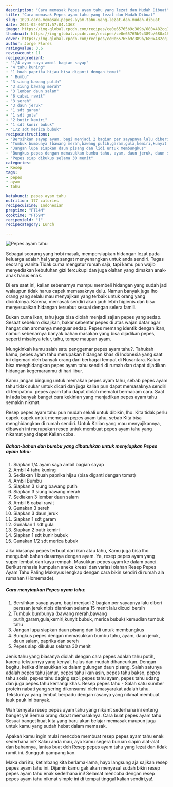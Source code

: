```yaml
---
description: "Cara memasak Pepes ayam tahu yang lezat dan Mudah Dibuat"
title: "Cara memasak Pepes ayam tahu yang lezat dan Mudah Dibuat"
slug: 1029-cara-memasak-pepes-ayam-tahu-yang-lezat-dan-mudah-dibuat
date: 2021-02-06T11:57:04.136Z
image: https://img-global.cpcdn.com/recipes/ce0e65765b9c389b/680x482cq70/pepes-ayam-tahu-foto-resep-utama.jpg
thumbnail: https://img-global.cpcdn.com/recipes/ce0e65765b9c389b/680x482cq70/pepes-ayam-tahu-foto-resep-utama.jpg
cover: https://img-global.cpcdn.com/recipes/ce0e65765b9c389b/680x482cq70/pepes-ayam-tahu-foto-resep-utama.jpg
author: Jorge Flores
ratingvalue: 3.6
reviewcount: 11
recipeingredient:
- "1/4 ayam saya ambil bagian sayap"
- "4 tahu kuning"
- "1 buah paprika hijau bisa diganti dengan tomat"
- " Bumbu"
- "3 siung bawang putih"
- "3 siung bawang merah"
- "3 lembar daun salam"
- "6 cabai rawit"
- "3 sereh"
- "3 daun jeruk"
- "1 sdt garam"
- "1 sdt gula"
- "2 butir kemiri"
- "1 sdt kunir bubuk"
- "1/2 sdt merica bubuk"
recipeinstructions:
- "Bersihkan sayap ayam, bagi menjadi 2 bagian per sayapnya lalu diberi perasan jeruk nipis diamkan selama 15 menit lalu dicuci bersih"
- "Tumbuk bumbunya (bawang merah,bawang putih,garam,gula,kemiri,kunyit bubuk, merica bubuk) kemudian tumbuk tahu"
- "Jangan lupa siapkan daun pisang dan lidi untuk membungkus"
- "Bungkus pepes dengan memasukkan bumbu tahu, ayam, daun jeruk, daun salam, paprika dan sereh"
- "Pepes siap dikukus selama 30 menit"
categories:
- Resep
tags:
- pepes
- ayam
- tahu

katakunci: pepes ayam tahu 
nutrition: 177 calories
recipecuisine: Indonesian
preptime: "PT14M"
cooktime: "PT59M"
recipeyield: "1"
recipecategory: Lunch

---
```



![Pepes ayam tahu](https://img-global.cpcdn.com/recipes/ce0e65765b9c389b/680x482cq70/pepes-ayam-tahu-foto-resep-utama.jpg)

Sebagai seorang yang hobi masak, mempersiapkan hidangan lezat pada keluarga adalah hal yang sangat menyenangkan untuk anda sendiri. Tugas seorang  wanita Tidak cuma mengatur rumah saja, tapi kamu pun wajib menyediakan kebutuhan gizi tercukupi dan juga olahan yang dimakan anak-anak harus enak.

Di era  saat ini, kalian sebenarnya mampu membeli hidangan yang sudah jadi walaupun tidak harus capek memasaknya dulu. Namun banyak juga lho orang yang selalu mau menyajikan yang terbaik untuk orang yang dicintainya. Karena, memasak sendiri akan jauh lebih higienis dan bisa menyesuaikan hidangan tersebut sesuai dengan selera famili. 

Bukan cuma ikan, tahu juga bisa diolah menjadi sajian pepes yang sedap. Sesaat sebelum disajikan, bakar sebentar pepes di atas wajan datar agar hangat dan aromanya menguar sedap. Pepes memang identik dengan ikan, namun sebenarnya banyak bahan masakan yang bisa dijadikan pepes, seperti misalnya telur, tahu, tempe maupun ayam.

Mungkinkah kamu salah satu penggemar pepes ayam tahu?. Tahukah kamu, pepes ayam tahu merupakan hidangan khas di Indonesia yang saat ini digemari oleh banyak orang dari berbagai tempat di Nusantara. Kalian bisa menghidangkan pepes ayam tahu sendiri di rumah dan dapat dijadikan hidangan kegemaranmu di hari libur.

Kamu jangan bingung untuk memakan pepes ayam tahu, sebab pepes ayam tahu tidak sukar untuk dicari dan juga kalian pun dapat memasaknya sendiri di tempatmu. pepes ayam tahu dapat diolah memalui bermacam cara. Saat ini ada banyak banget cara kekinian yang menjadikan pepes ayam tahu semakin nikmat.

Resep pepes ayam tahu pun mudah sekali untuk dibikin, lho. Kita tidak perlu capek-capek untuk memesan pepes ayam tahu, sebab Kita bisa menghidangkan di rumah sendiri. Untuk Kalian yang mau menyajikannya, dibawah ini merupakan resep untuk membuat pepes ayam tahu yang nikamat yang dapat Kalian coba.

<!--inarticleads1-->

##### Bahan-bahan dan bumbu yang dibutuhkan untuk menyiapkan Pepes ayam tahu:

1. Siapkan 1/4 ayam saya ambil bagian sayap
1. Ambil 4 tahu kuning
1. Sediakan 1 buah paprika hijau (bisa diganti dengan tomat)
1. Ambil  Bumbu
1. Siapkan 3 siung bawang putih
1. Siapkan 3 siung bawang merah
1. Sediakan 3 lembar daun salam
1. Ambil 6 cabai rawit
1. Gunakan 3 sereh
1. Siapkan 3 daun jeruk
1. Siapkan 1 sdt garam
1. Gunakan 1 sdt gula
1. Siapkan 2 butir kemiri
1. Siapkan 1 sdt kunir bubuk
1. Gunakan 1/2 sdt merica bubuk


Jika biasanya pepes terbuat dari ikan atau tahu, Kamu juga bisa lho mengubah bahan dasarnya dengan ayam. Ya, resep pepes ayam yang super lembut dan kaya rempah. Masukkan pepes ayam ke dalam panci. Berikut rahasia kumpulan aneka kreasi dan variasi olahan Resep Pepes Ayam Tahu Paling Maknyus lengkap dengan cara bikin sendiri di rumah ala rumahan (Homemade). 

<!--inarticleads2-->

##### Cara menyiapkan Pepes ayam tahu:

1. Bersihkan sayap ayam, bagi menjadi 2 bagian per sayapnya lalu diberi perasan jeruk nipis diamkan selama 15 menit lalu dicuci bersih
1. Tumbuk bumbunya (bawang merah,bawang putih,garam,gula,kemiri,kunyit bubuk, merica bubuk) kemudian tumbuk tahu
1. Jangan lupa siapkan daun pisang dan lidi untuk membungkus
1. Bungkus pepes dengan memasukkan bumbu tahu, ayam, daun jeruk, daun salam, paprika dan sereh
1. Pepes siap dikukus selama 30 menit


Jenis tahu yang biasanya diolah dengan cara pepes adalah tahu putih, karena teksturnya yang kenyal, halus dan mudah dihancurkan. Dengan begitu, ketika dimasukkan ke dalam gulungan daun pisang. Salah satunya adalah pepes tahu jamur, pepes tahu ikan asin, pepes tahu bakso, pepes tahu sosis, pepes tahu daging sapi, pepes tahu ayam, pepes tahu udang dan juga pepes tahu kemangi khas. Resep pepes tahu - Salah satu sumber protein nabati yang sering dikonsumsi oleh masyarakat adalah tahu. Teksturnya yang lembut berpadu dengan rasanya yang nikmat membuat lauk pauk ini banyak. 

Wah ternyata resep pepes ayam tahu yang nikamt sederhana ini enteng banget ya! Semua orang dapat memasaknya. Cara buat pepes ayam tahu Sesuai banget buat kita yang baru akan belajar memasak maupun juga untuk kamu yang sudah hebat dalam memasak.

Apakah kamu ingin mulai mencoba membuat resep pepes ayam tahu enak sederhana ini? Kalau anda mau, ayo kamu segera buruan siapin alat-alat dan bahannya, lantas buat deh Resep pepes ayam tahu yang lezat dan tidak rumit ini. Sungguh gampang kan. 

Maka dari itu, ketimbang kita berlama-lama, hayo langsung aja sajikan resep pepes ayam tahu ini. Dijamin kamu gak akan menyesal sudah bikin resep pepes ayam tahu enak sederhana ini! Selamat mencoba dengan resep pepes ayam tahu nikmat simple ini di tempat tinggal kalian sendiri,ya!.

